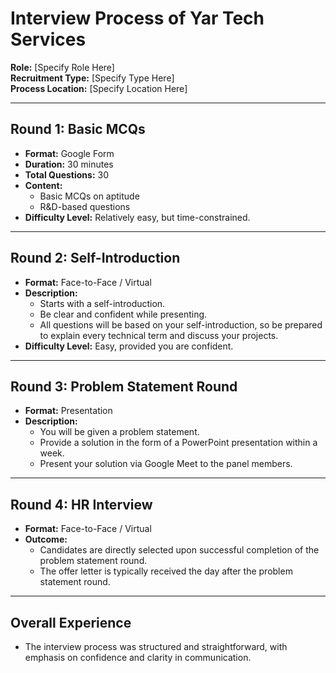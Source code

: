 # Interview Process of Yar Tech Services

**Role:** [Specify Role Here]  
**Recruitment Type:** [Specify Type Here]  
**Process Location:** [Specify Location Here]  

---

## Round 1: Basic MCQs
- **Format:** Google Form
- **Duration:** 30 minutes
- **Total Questions:** 30
- **Content:** 
  - Basic MCQs on aptitude 
  - R&D-based questions
- **Difficulty Level:** Relatively easy, but time-constrained.

---

## Round 2: Self-Introduction
- **Format:** Face-to-Face / Virtual
- **Description:** 
  - Starts with a self-introduction.
  - Be clear and confident while presenting.
  - All questions will be based on your self-introduction, so be prepared to explain every technical term and discuss your projects.
- **Difficulty Level:** Easy, provided you are confident.

---

## Round 3: Problem Statement Round
- **Format:** Presentation
- **Description:** 
  - You will be given a problem statement.
  - Provide a solution in the form of a PowerPoint presentation within a week.
  - Present your solution via Google Meet to the panel members.

---

## Round 4: HR Interview
- **Format:** Face-to-Face / Virtual
- **Outcome:** 
  - Candidates are directly selected upon successful completion of the problem statement round.
  - The offer letter is typically received the day after the problem statement round.

---

## Overall Experience
- The interview process was structured and straightforward, with emphasis on confidence and clarity in communication.
